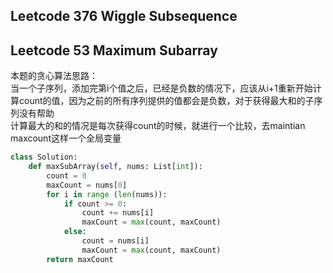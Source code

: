 ## Leetcode 376 Wiggle Subsequence

## Leetcode 53 Maximum Subarray
本题的贪心算法思路：<br>
当一个子序列，添加完第i个值之后，已经是负数的情况下，应该从i+1重新开始计算count的值，因为之前的所有序列提供的值都会是负数，对于获得最大和的子序列没有帮助<br>
计算最大的和的情况是每次获得count的时候，就进行一个比较，去maintian maxcount这样一个全局变量

```python
class Solution:
    def maxSubArray(self, nums: List[int]):
        count = 0
        maxCount = nums[0]
        for i in range (len(nums)):
            if count >= 0:
                count += nums[i]
                maxCount = max(count, maxCount)
            else:
                count = nums[i]
                maxCount = max(count, maxCount)
        return maxCount
```